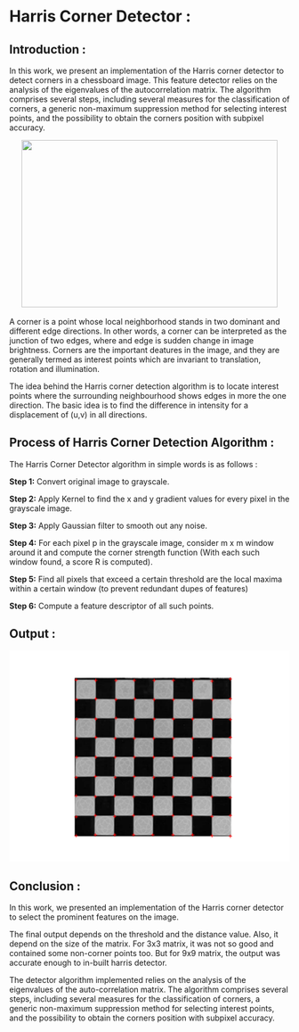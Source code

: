 # Harris Corner Detector :
## Introduction : 
In this work, we present an implementation of the Harris corner detector to detect corners in a chessboard image. This feature detector relies on the analysis of the eigenvalues of the autocorrelation matrix. The algorithm comprises several steps, including several measures for the classification of corners, a generic non-maximum suppression method for selecting interest points, and the possibility to obtain the corners position with subpixel accuracy.

<p align="center">
  <img width="460" height="300" src="https://upload.wikimedia.org/wikipedia/commons/thumb/d/d5/Chess_Board.svg/2048px-Chess_Board.svg.png">
</p>

A corner is a point whose local neighborhood stands in two dominant and different edge directions. In other words, a corner can be interpreted as the junction of two edges, where and edge is sudden change in image brightness. Corners are the important deatures in the image, and they are generally termed as interest points which are invariant to translation, rotation and illumination.

The idea behind the Harris corner detection algorithm is to locate interest points where the surrounding neighbourhood shows edges in more the one direction. The basic idea is to find the difference in intensity for a displacement of (u,v) in all directions.

## Process of Harris Corner Detection Algorithm :

The Harris Corner Detector algorithm in simple words is as follows :

**Step 1:** Convert original image to grayscale.

**Step 2:** Apply Kernel to find the x and y gradient values for every pixel in the grayscale image.

**Step 3:** Apply Gaussian filter to smooth out any noise.

**Step 4:** For each pixel p in the grayscale image, consider m x m window around it and compute the corner strength function (With each such window found, a score R is computed).
 
**Step 5:** Find all pixels that exceed a certain threshold are the local maxima within a certain window (to prevent redundant dupes of features)

**Step 6:** Compute a feature descriptor of all such points.

## Output : 

[image6]: ./Output/Output.png ""
![alt text][image6]

## Conclusion :
In this work, we presented an implementation of the Harris corner detector to select the prominent features on the image.

The final output depends on the threshold and the distance value. Also, it depend on the size of the matrix. For 3x3 matrix, it was not so good and contained some non-corner points too. But for 9x9 matrix, the output was accurate enough to in-built harris detector.

The detector algorithm implemented relies on the analysis of the eigenvalues of the auto-correlation matrix. The algorithm comprises several steps, including several measures for the classification of corners, a generic non-maximum suppression method for selecting interest points, and the possibility to obtain the corners position with subpixel accuracy.

